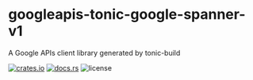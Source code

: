 # googleapis-tonic-google-spanner-v1

A Google APIs client library generated by tonic-build

[![crates.io](https://img.shields.io/crates/v/googleapis-tonic-google-spanner-v1)](https://crates.io/crates/googleapis-tonic-google-spanner-v1)
[![docs.rs](https://img.shields.io/docsrs/googleapis-tonic-google-spanner-v1)](https://docs.rs/googleapis-tonic-google-spanner-v1)
![license](https://img.shields.io/crates/l/googleapis-tonic-google-spanner-v1)
